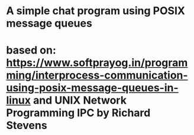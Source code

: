 # A simple chat program using POSIX message queues
# based on: https://www.softprayog.in/programming/interprocess-communication-using-posix-message-queues-in-linux and UNIX Network Programming IPC by Richard Stevens
